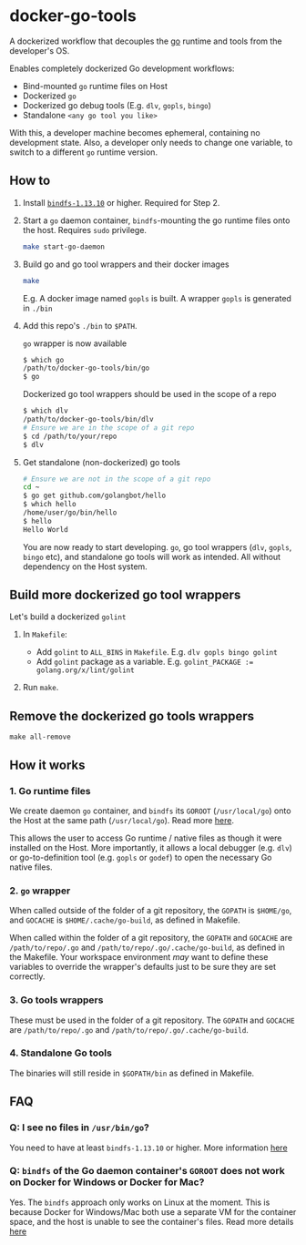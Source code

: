 # docker-go-tools

A dockerized workflow that decouples the [go](https://golang.org/doc/install) runtime and tools from the developer's OS.

Enables completely dockerized Go development workflows:

- Bind-mounted `go` runtime files on Host
- Dockerized `go`
- Dockerized go debug tools (E.g. `dlv`, `gopls`, `bingo`)
- Standalone `<any go tool you like>`

With this, a developer machine becomes ephemeral, containing no development state. Also, a developer only needs to change one variable, to switch to a different `go` runtime version.

## How to

1. Install [`bindfs-1.13.10`](https://bindfs.org/) or higher. Required for Step 2.

2. Start a `go` daemon container, `bindfs`-mounting the go runtime files onto the host. Requires `sudo` privilege.

    ```sh
    make start-go-daemon
    ```

3. Build go and go tool wrappers and their docker images

    ```sh
    make
    ```

    E.g. A docker image named `gopls` is built. A wrapper `gopls` is generated in `./bin`

4. Add this repo's `./bin` to `$PATH`.

    `go` wrapper is now available

    ```sh
    $ which go
    /path/to/docker-go-tools/bin/go
    $ go
    ```

    Dockerized go tool wrappers should be used in the scope of a repo

    ```sh
    $ which dlv
    /path/to/docker-go-tools/bin/dlv
    # Ensure we are in the scope of a git repo
    $ cd /path/to/your/repo
    $ dlv
    ```

5. Get standalone (non-dockerized) go tools

    ```sh
    # Ensure we are not in the scope of a git repo
    cd ~
    $ go get github.com/golangbot/hello
    $ which hello
    /home/user/go/bin/hello
    $ hello
    Hello World
    ```

    You are now ready to start developing. `go`, go tool wrappers (`dlv`, `gopls`, `bingo` etc), and standalone go tools will work as intended. All without dependency on the Host system.

## Build more dockerized go tool wrappers

Let's build a dockerized `golint`

1. In `Makefile`:

    - Add `golint` to `ALL_BINS` in `Makefile`. E.g. `dlv gopls bingo golint`
    - Add `golint` package as a variable. E.g. `golint_PACKAGE := golang.org/x/lint/golint`

2. Run `make`.

## Remove the dockerized go tools wrappers

`make all-remove`

## How it works

### 1. Go runtime files

We create daemon `go` container, and `bindfs` its `GOROOT` (`/usr/local/go`) onto the Host at the same path (`/usr/local/go`). Read more [here](https://github.com/moby/moby/issues/26872#issuecomment-249416877).

This allows the user to access Go runtime / native files as though it were installed on the Host.
More importantly, it allows a local debugger (e.g. `dlv`) or go-to-definition tool (e.g. `gopls` or `godef`) to open the necessary Go native files.

### 2. `go` wrapper

When called outside of the folder of a git repository, the `GOPATH` is `$HOME/go`, and `GOCACHE` is `$HOME/.cache/go-build`, as defined in Makefile.

When called within the folder of a git repository, the `GOPATH` and `GOCACHE` are `/path/to/repo/.go` and `/path/to/repo/.go/.cache/go-build`, as defined in the Makefile. Your workspace environment *may* want to define these variables to override the wrapper's defaults just to be sure they are set correctly.

### 3. Go tools wrappers

These must be used in the folder of a git repository. The `GOPATH` and `GOCACHE` are `/path/to/repo/.go` and `/path/to/repo/.go/.cache/go-build`.

### 4. Standalone Go tools

The binaries will still reside in `$GOPATH/bin` as defined in Makefile.

## FAQ

### Q: I see no files in `/usr/bin/go`?

You need to have at least `bindfs-1.13.10` or higher. More information [here](https://github.com/mpartel/bindfs/issues/66#issuecomment-428323548)

### Q: `bindfs` of the Go daemon container's `GOROOT` does not work on Docker for Windows or Docker for Mac?

Yes. The `bindfs` approach only works on Linux at the moment. This is because Docker for Windows/Mac both use a separate VM for the container space, and the host is unable to see the container's files. Read more details [here](https://github.com/moby/moby/issues/26872#issuecomment-249416877)
